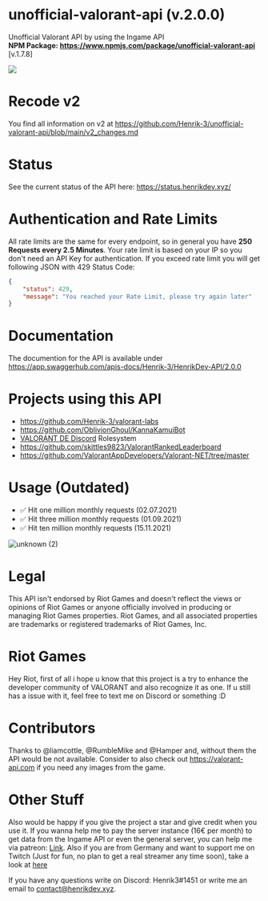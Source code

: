 # unofficial-valorant-api (v.2.0.0)
Unofficial Valorant API by using the Ingame API
<br>
**NPM Package: https://www.npmjs.com/package/unofficial-valorant-api** [v.1.7.8]

<a href="https://discord.gg/X3GaVkX2YN" target="_blank"><img src="https://discordapp.com/api/guilds/704231681309278228/widget.png?style=banner2"/></a>

# Recode v2
You find all information on v2 at https://github.com/Henrik-3/unofficial-valorant-api/blob/main/v2_changes.md

# Status
See the current status of the API here: https://status.henrikdev.xyz/

# Authentication and Rate Limits
All rate limits are the same for every endpoint, so in general you have **250 Requests every 2.5 Minutes**. Your rate limit is based on your IP so you don't need an API Key for authentication.
If you exceed rate limit you will get following JSON with 429 Status Code:
```json
{
    "status": 429,
    "message": "You reached your Rate Limit, please try again later"
}
```
# Documentation
The documention for the API is available under https://app.swaggerhub.com/apis-docs/Henrik-3/HenrikDev-API/2.0.0
  
# Projects using this API
- https://github.com/Henrik-3/valorant-labs
- https://github.com/OblivionGhoul/KannaKamuiBot
- [VALORANT DE Discord](https://discord.gg/invite/HCmvsEQ) Rolesystem
- https://github.com/skittles9823/ValorantRankedLeaderboard
- https://github.com/ValorantAppDevelopers/Valorant-NET/tree/master

# Usage (Outdated)
- ✅ Hit one million monthly requests (02.07.2021)
- ✅ Hit three million monthly requests (01.09.2021)
- ✅ Hit ten million monthly requests (15.11.2021)

![unknown (2)](https://user-images.githubusercontent.com/43936184/140612175-9d1762fb-468a-4627-9914-12e2226e3b52.png)

# Legal
This API isn't endorsed by Riot Games and doesn't reflect the views or opinions of Riot Games or anyone officially involved in producing or managing Riot Games properties. Riot Games, and all associated properties are trademarks or registered trademarks of Riot Games, Inc.

# Riot Games
Hey Riot, first of all i hope u know that this project is a try to enhance the developer community of VALORANT and also recognize it as one. If u still has a issue with it, feel free to text me on Discord or something :D

# Contributors
Thanks to @liamcottle, @RumbleMike and @Hamper and, without them the API would be not available.
Consider to also check out https://valorant-api.com if you need any images from the game.

# Other Stuff
Also would be happy if you give the project a star and give credit when you use it. If you wanna help me to pay the server instance (16€ per month) to get data from the Ingame API or even the general server, you can help me via patreon: [Link](https://www.patreon.com/henrikdev).
Also if you are from Germany and want to support me on Twitch (Just for fun, no plan to get a real streamer any time soon), take a look at [here](https://www.twitch.tv/henrik_3)


If you have any questions write on Discord: Henrik3#1451 or write me an email to contact@henrikdev.xyz. 
